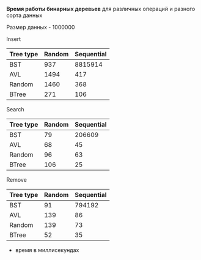 **Время работы бинарных деревьев** для различных операций и разного сорта данных

Размер данных - 1000000

Insert

| Tree type | Random | Sequential |
| --------- | ------ | ---------- |
| BST       | 937    | 8815914    |
| AVL       | 1494   | 417        |
| Random    | 1460   | 368        |
| BTree     | 271    | 106        |

Search

| Tree type | Random | Sequential |
| --------- | ------ | ---------- |
| BST       | 79     | 206609     |
| AVL       | 68     | 45         |
| Random    | 96     | 63         |
| BTree     | 106    | 25         |

Remove

| Tree type | Random | Sequential |
| --------- | ------ | ---------- |
| BST       | 91     | 794192     |
| AVL       | 139    | 86         |
| Random    | 139    | 73         |
| BTree     | 52     | 35         |


* время в миллисекундах